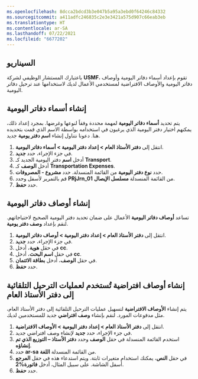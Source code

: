 ```yaml
---
ms.openlocfilehash: 8dcca2bdcd3b3e047b5a95a3ebd0f64246c84332
ms.sourcegitcommit: a411adfc246835c2e3e3421a575d907c66eab3eb
ms.translationtype: HT
ms.contentlocale: ar-SA
ms.lasthandoff: 07/22/2021
ms.locfileid: "6677202"
---
```

## <a name="scenario"></a>السيناريو

باعتبارك المستشار الوظيفي لشركة **USMF**، تقوم بإعداد أسماء دفاتر اليومية وأوصاف دفاتر اليومية والأوصاف الافتراضية لمستخدمي الأعمال لديك لاستخدامها عند ترحيل دفاتر اليومية.

## <a name="create-journal-names"></a>إنشاء أسماء دفاتر اليومية

يتم تحديد **أسماء دفاتر اليومية** لمهمة محددة وفقاً لنوعها وغرضها. بمجرد إعداد ذلك، يمكنهم اختيار دفتر اليومية الذي يرغبون في استخدامه بواسطة الاسم الذي قمت بتحديده هنا. دعونا نتناول إنشاء **اسم دفتر يومية** جديد.

1.  انتقل إلى **دفتر الأستاذ العام > إعداد دفتر اليومية > أسماء دفاتر اليومية**.
2.  في جزء الإجراء، حدد **جديد**.
3.  أدخل **اسم** دفتر اليومية الجديد كـ **Transport**.
4.  أدخل **الوصف** كـ **‎Transportation Expenses**.
5.  حدد **نوع دفتر اليومية** من القائمة المنسدلة. حدد **مشروع - المصروفات**.
6.  قم بالتمرير لأسفل وحدد **PRjJrn_01** من القائمة المنسدلة **مسلسل الإيصال**.
7.  حدد **حفظ**.

## <a name="create-journal-descriptions"></a>إنشاء أوصاف دفاتر اليومية

تساعد **أوصاف دفاتر اليومية** الأعمال على ضمان تحديد دفتر اليومية الصحيح لاحتياجاتهم. لنقم بإعداد **وصف دفتر يومية**.

1. انتقل إلى **دفتر الأستاذ العام > إعداد دفتر اليومية > أوصاف دفاتر اليومية**.
2. في جزء الإجراء، حدد **جديد**.
3. في حقل **هوية**، أدخل **‎cc**.
4. في حقل **اسم البحث**، أدخل **cc**.
5. في حقل **الوصف**، أدخل **بطاقة الائتمان**.
6. حدد **حفظ**.

## <a name="create-default-descriptions-used-for-automatic-postings-to-the-general-ledger"></a>إنشاء أوصاف افتراضية تُستخدم لعمليات الترحيل التلقائية إلى دفتر الأستاذ العام

يتم إنشاء **الأوصاف الافتراضية** لتسهيل عمليات الترحيل التلقائية إلى دفتر الأستاذ العام، مثل مدفوعات المورد. لنقم بإنشاء **وصف افتراضي** جديد للمستخدمين لديك.

1.  انتقل إلى **دفتر الأستاذ العام > إعداد دفتر اليومية > الأوصاف الافتراضية**.
2.  في جزء الإجراء، حدد **جديد** لإنشاء وصف افتراضي جديد.
3.  استخدم القائمة المنسدلة في حقل **الوصف** وحدد **دفتر الأستاذ – التوزيع الذي تم إنشاؤه**.
4.  حدد **ar-sa** من القائمة المنسدلة **اللغة**.
5.  في حقل **النص**، يمكنك استخدام متغيرات ثابتة. ويتم استدعاء هذه في حقل **المرجع** أسفل الشاشة. على سبيل المثال، أدخل **فاتورة%2**.
6.  حدد **حفظ**.
